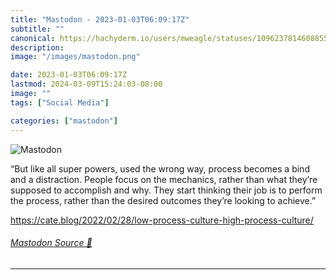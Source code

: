 ```yaml
---
title: "Mastodon - 2023-01-03T06:09:17Z"
subtitle: ""
canonical: https://hachyderm.io/users/mweagle/statuses/109623781460885570
description:
image: "/images/mastodon.png"

date: 2023-01-03T06:09:17Z
lastmod: 2024-03-09T15:24:03-08:00
image: ""
tags: ["Social Media"]

categories: ["mastodon"]
---
```

![Mastodon](/images/mastodon.png)

<p>“But like all super powers, used the wrong way, process becomes a bind and a distraction. People focus on the mechanics, rather than what they’re supposed to accomplish and why. They start thinking their job is to perform the process, rather than the desired outcomes they’re looking to achieve.”</p><p><a href="https://cate.blog/2022/02/28/low-process-culture-high-process-culture/" target="_blank" rel="nofollow noopener noreferrer" translate="no"><span class="invisible">https://</span><span class="ellipsis">cate.blog/2022/02/28/low-proce</span><span class="invisible">ss-culture-high-process-culture/</span></a></p>


###### [Mastodon Source 🐘](https://hachyderm.io/@mweagle/109623781460885570)

___
